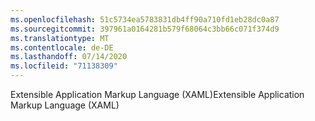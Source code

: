 ```yaml
---
ms.openlocfilehash: 51c5734ea5783831db4ff90a710fd1eb28dc0a87
ms.sourcegitcommit: 397961a0164281b579f68064c3bb66c071f374d9
ms.translationtype: MT
ms.contentlocale: de-DE
ms.lasthandoff: 07/14/2020
ms.locfileid: "71138309"
---
```

<span data-ttu-id="6b58d-101">Extensible Application Markup Language (XAML)</span><span class="sxs-lookup"><span data-stu-id="6b58d-101">Extensible Application Markup Language (XAML)</span></span>